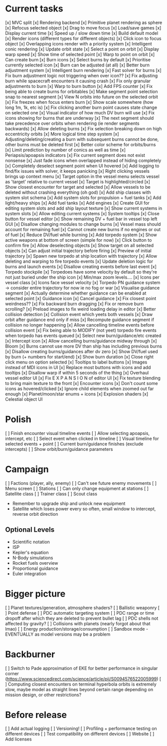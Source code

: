 # Current tasks
[x] MVC split
[x] Rendering backend
[x] Primitive planet rendering as sphere
[x] Refocus selected object
[x] Drag to move focus
[x] Load/save games
[x] Display current time
[x] Speed up / slow down time
[x] Build default model
[x] Render icons (different types for different objects)
[x] Click icon to focus object
[x] Overlapping icons render with a priority system
[x] Intelligent conic rendering
[x] Update orbit state
[x] Select a point on orbit
[x] Display warp speed
[x] Show time of selected point
[x] Warp to point on orbit
[x] Can create burn
[x] Burn icons
[x] Select burns by default
[x] Prioritise currently selected icon
[x] Burn can be adjusted (at all)
[x] Better burn adjustment system
[x] Intelligent burn rendering
[x] Fast solver for burns
[x] Fix burn adjustment logic not triggering when over icon??
[x] Fix adjusting burn while spacecraft encounters it causing crash
[x] Fix only granular adjustments to burn
[x] Warp to burn button
[x] Add FPS counter
[x] Fix being able to create burns for orbitables
[x] Make segment point selection snap to nearest segment
[x] View N orbits into future on the selected orbit
[x] Fix freezes when focus enters burn
[x] Show scale somewhere (how long 1m, 1k, etc is)
[x] Fix clicking another burn point causes state change on selected one
[x] Visual indicator of how much DV burn will use
[x] Fix icons showing for burns that are underway
[x] The next segment should take precedence over orbits when rendering (ie render segments backwards)
[x] Allow deleting burns
[x] Fix selection breaking down on high eccentricity orbits
[x] More logical time step system
[x] Adjusting/deleting/creating a burn with subsequent burns cannot be done, other burns must be deleted first
[x] Better color scheme for orbits/burns
[x] Limit prediction by number of conics as well as time
[x] Periapsis/apoapsis indicators
[x] Fix current segment does not exist nonsense
[x] Just fade icons when overlapped instead of hiding completely 
[x] Completely deselect segment point when UI hovered
[x] Add logging to find/fix issues with solver, it keeps panicking
[x] Right clicking vessels brings up context menu
[x] Target option in the vessel menu selects vessel as 'target' relative to current vessel
[x] Target is highlighted/circled
[x] Show closest encounter for target and selected
[x] Allow vessels to be deleted without crashing everything (oh god)
[x] Add ship classes with system slot schema
[x] Add system slots for propulsion + fuel tanks
[x] Add light/heavy ships
[x] Add fuel tanks
[x] Add engines
[x] Create GUI for editing system slots and add ship layout texture
[x] Show current systems in system slots
[x] Allow editing current systems
[x] System tooltips
[x] Close button for vessel editor
[x] Show remaining DV + fuel bar in vessel top left GUI
[x] Disallow changing modules to change burns
[x] Vessel mass should account for remaining fuel
[x] Cannot create new burns if no engines or out of fuel
[x] Reduce DV/fuel while burning
[x] Add torpedo system
[x] Show active weapons at bottom of screen (simple for now)
[x] Click button to confirm fire
[x] Allow deselecting objects
[x] Show target on all selected objects
[x] Can adjust initial trajectory before firing
[x] Preview of initial trajectory
[x] Spawn new torpedo at ship location with trajectory
[x] Allow deleting and warping to fire torpedo events
[x] Update deletion logic for burns and launch events
[x] Disallow creating events before last event
[x] Torpedo stockpile
[x] Torpedoes have some velocity by default so they're not just buried under the ship icon
[x] Min/max zoom levels....
[x] Icons per vessel class
[x] Icons face vessel velocity
[x] Torpedo PN guidance system -> consider entire trajectory for now ie no fog or war
[x] Visualise guidance segment
[x] Actually determine whether guidance can be enabled at selected point
[x] Guidance icon
[x] Cancel guidance
[x] Fix closest point weirdness??
[x] Fix backward burn dragging
[x] Fix or remove burn scrolling?
[x] Preload images to fix weird loading delay in editor
[x] Better collision detection
[x] Collision event which yeets both vessels
[x] Draw orbit after guidance end only if miss
[x] Recompute guidance segment if collision no longer happening
[x] Allow cancelling timeline events before collision event
[x] Fix being able to MODIFY (not yeet) torpedo fire events when torpedo has events queued
[x] Select new burn/guidance/etc created
[x] Intercept icon
[x] Allow cancelling burns/guidance midway through
[x] Bloom
[x] Burns cannot use more DV than ship has including previous burns
[x] Disallow creating burns/guidances after dv zero
[x] Show DV/fuel used by burn (+ numbers for start/end)
[x] Show burn duration
[x] Close right click menu on option selected
[x] Tooltips to label buttons
[x] Images instead of MDI icons in UI
[x] Replace most buttons with icons and add tooltips
[x] Disallow warp if within 5 seconds of the thing
[x] Overhaul vessel editor UI
[x] Fix E X P A N S I O N of editor UI
[x] Fix texture blending to bring main texture to the front
[x] Encounter icons
[x] Don't count some icons as hovered/clicked
[x] Ignore child elements when zoomed out far enough
[x] Planet/moon/star enums + icons
[x] Explosion shaders
[x] Celestial object UI

# Polish
[ ] Finish encounter visual timeline events
[ ] Allow selecting apoapsis, intercept, etc
[ ] Select event when clicked in timeline
[ ] Visual timeline for selected events + point
[ ] Current burn/guidance finishes (exclude intercepts)
[ ] Show orbit/burn/guidance parameters

# Campaign
[ ] Factions (player, ally, enemy)
[ ] Can't see future enemy movements
[ ] Menu screen
[ ] Stations
[ ] Can only change equipment at stations
[ ] Satellite class
[ ] Trainer class
[ ] Scout class
- Remember to upgrade ship and unlock new equipment
- Satellite which loses power every so often, small window to intercept, reverse orbit direction

## Optional Levels
- Scientific notation
- ISP
- Kepler's equation
- N-Body simulations
- Rocket fuels overview
- Proportional guidance
- Euler integration

# Bigger picture
[ ] Planet textures/generation, atmosphere shaders?
[ ] Ballistic weaponry
[ ] Point defense
[ ] PDC automatic targeting system
[ ] PDC range or time dropoff after which they are deleted to prevent bullet lag
[ ] PDC shells not affected by gravity?
[ ] Collisions with planets (nearly forgot about that lmao)
[ ] Energy production/storage/consumption
[ ] Sandbox mode - EVENTUALLY as model versions may be a problem

# Backburner
[ ] Switch to Pade approximation of EKE for better performance in singular corner (https://www.sciencedirect.com/science/article/pii/S0094576522005999)
[ ] Computing closest encounters on terminal hyperbola orbits is extremely slow, maybe model as straight lines beyond certain range depending on mission design, or other restrictions?

# Before release
[ ] Add actual logging
[ ] Versioning!
[ ] Profiling + performance testing on different devices
[ ] Test compatibility on different devices
[ ] Website
[ ] Add licenses